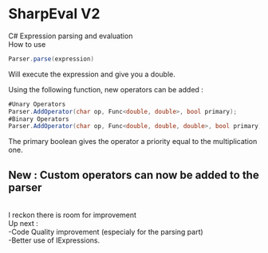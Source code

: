 # SharpEval V2
C# Expression parsing and evaluation<br>
How to use
```C#
Parser.parse(expression)
```
Will execute the expression and give you a double.

Using the following function, new operators can be added :
```C#
#Unary Operators
Parser.AddOperator(char op, Func<double, double>, bool primary);
#Binary Operators
Parser.AddOperator(char op, Func<double, double, double>, bool primary);
```
The primary boolean gives the operator a priority equal to the multiplication one.

## New : Custom operators can now be added to the parser<br>

<br>
I reckon there is room for improvement<br>
Up next :<br>
  -Code Quality improvement (especialy for the parsing part)<br>
  -Better use of IExpressions.
  
